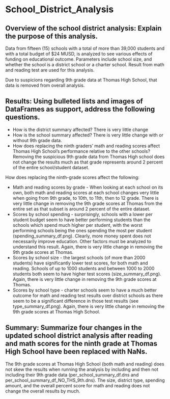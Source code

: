# School_District_Analysis

## Overview of the school district analysis: Explain the purpose of this analysis.

Data from fifteen (15) schools with a total of more than 39,000 students and with a total budget of $24 MUSD, is analyzed to see various effects of funding on educational outcome. Parameters include school size, and whether the school is a district school or a charter school. Result from math and reading test are used for this analysis.

Due to suspicions regarding 9th grade data at Thomas High School, that data is removed from overall analysis.

## Results: Using bulleted lists and images of DataFrames as support, address the following questions.

* How is the district summary affected?  There is very little change
* How is the school summary affected?   There is very little change with or without 9th grade data.
* How does replacing the ninth graders’ math and reading scores affect Thomas High School’s performance relative to the other schools? Removing the suspicious 9th grade data from Thomas High school does not change the results much as that grade represents around 2 percent of the entire school/student dataset.

How does replacing the ninth-grade scores affect the following:
* Math and reading scores by grade - When looking at each school on its own, both math and reading scores at each school changes very little when going from 9th grade, to 10th, to 11th, then to 12 grade. There is very little change in removing the 9th grade scores at Thomas from the entire set as that subset is around 2 percent of the entire dataset.
* Scores by school spending - surprisingly, schools with a lower per student budget seem to have better performing students than the schools which spend much higher per student, with the worst performing schools being the ones spending the most per student (spending_summary_df.png). Clearly, more money spent does not necessarily improve education. Other factors must be analyzed to understand this result. Again, there is very little change in removing the 9th grade scores at Thomas.
* Scores by school size - the largest schools (of more than 2000 students) have significantly lower test scores, for both math and reading. Schools of up to 1000 students and between 1000 to 2000 students both seem to have higher test scores (size_summary_df.png). Again, there is very little change in removing the 9th grade scores at Thomas.
* Scores by school type - charter schools seem to have a much better outcome for math and reading test results over district schools as there seem to be a significant difference in those test results (see type_summary_df.png).  Again, there is very little change in removing the 9th grade scores at Thomas High School.

## Summary: Summarize four changes in the updated school district analysis after reading and math scores for the ninth grade at Thomas High School have been replaced with NaNs.

The 9th grade scores at Thomas High School (both math and reading) does not skew the results when running the analysis by including and then not including their 9th grade data (per_school_summary_df.dns and per_school_summary_df_NO_THS_9th.dns). The size, district type, spending amount, and the overall percent score for math and reading does not change the overall results by much.
